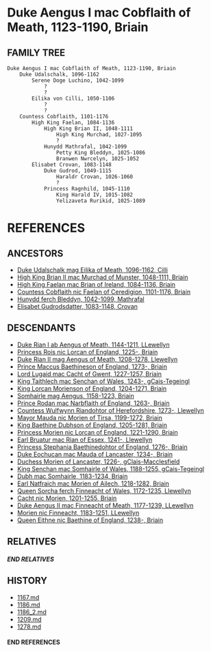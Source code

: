 # Duke Aengus I mac Cobflaith of Meath, 1123-1190, Briain

## FAMILY TREE 
```
Duke Aengus I mac Cobflaith of Meath, 1123-1190, Briain
    Duke Udalschalk, 1096-1162
        Serene Doge Luchino, 1042-1099
            ?
            ?
        Eilika von Cilli, 1050-1106
            ?
            ?
    Countess Cobflaith, 1101-1176
        High King Faelan, 1084-1136
            High King Brian II, 1048-1111
                High King Murchad, 1027-1095
                ?
            Hunydd Mathrafal, 1042-1099
                Petty King Bleddyn, 1025-1086
                Branwen Nwrcelyn, 1025-1052
        Elisabet Crovan, 1083-1148
            Duke Gudrod, 1049-1115
                Haraldr Crovan, 1026-1060
                ?
            Princess Ragnhild, 1045-1110
                King Harald IV, 1015-1082
                Yelizaveta Rurikid, 1025-1089    

```


# REFERENCES

## ANCESTORS
* [Duke Udalschalk mag Eilika of Meath, 1096-1162, Cilli](udalschalk_mag_eilika_1096.md)
* [High King Brian II mac Murchad of Munster, 1048-1111, Briain](brian_ii_mac_murchad_1048.md)
* [High King Faelan mac Brian of Ireland, 1084-1136, Briain](faelan_mac_brian_1084.md)
* [Countess Cobflaith nic Faelan of Ceredigion, 1101-1176, Briain](cobflaith_nic_faelan_1101.md)
* [Hunydd ferch Bleddyn, 1042-1099, Mathrafal](hunydd_ferch_bleddyn_1042.md)
* [Elisabet Gudrodsdatter, 1083-1148, Crovan](elisabet_gudrodsdatter_1083.md)

## DESCENDANTS
* [Duke Rian I ab Aengus of Meath, 1144-1211, LLewellyn](rian_i_ab_aengus_1144.md)
* [Princess Rois nic Lorcan of England, 1225-, Briain](rois_nic_lorcan_1225.md)
* [Duke Rian II mag Aengus of Meath, 1208-1278, Llewellyn](rian_ii_mag_aengus_1208.md)
* [Prince Maccus Baethineson of England, 1273-, Briain](maccus_baethineson_1273.md)
* [Lord Lugaid mac Cacht of Gwent, 1227-1257, Briain](lugaid_mac_cacht_1227.md)
* [King Taithlech mac Senchan of Wales, 1243-, gCais-Tegeingl](taithlech_mac_senchan_1243.md)
* [King Lorcan Morienson of England, 1204-1271, Briain](lorcan_morienson_1204.md)
* [Somhairle mag Aengus, 1158-1223, Briain](somhairle_mag_aengus_1158.md)
* [Prince Rodan mac Narbflaith of England, 1263-, Briain](rodan_mac_narbflaith_1263.md)
* [Countess Wulfwynn Riandohtor of Herefordshire, 1273-, Llewellyn](wulfwynn_riandohtor_1273.md)
* [Mayor Mauda nic Morien of Tirsa, 1199-1272, Briain](mauda_nic_morien_1199.md)
* [King Baethine Dubhson of England, 1205-1281, Briain](baethine_dubhson_1205.md)
* [Princess Morien nic Lorcan of England, 1221-1290, Briain](morien_nic_lorcan_1221.md)
* [Earl Bruatur mac Rian of Essex, 1241-, Llewellyn](bruatur_mac_rian_1241.md)
* [Princess Stephania Baethinedohtor of England, 1276-, Briain](stephania_baethinedohtor_1276.md)
* [Duke Eochucan mac Mauda of Lancaster, 1234-, Briain](eochucan_mac_mauda_1234.md)
* [Duchess Morien of Lancaster, 1226-, gClais-Macclesfield](morien_1226.md)
* [King Senchan mac Somhairle of Wales, 1188-1255, gCais-Tegeingl](senchan_mac_somhairle_1188.md)
* [Dubh mac Somhairle, 1183-1234, Briain](dubh_mac_somhairle_1183.md)
* [Earl Natfraich mac Morien of Ailech, 1218-1282, Briain](natfraich_mac_morien_1218.md)
* [Queen Sorcha ferch Finneacht of Wales, 1172-1235, Llewellyn](sorcha_ferch_finneacht_1172.md)
* [Cacht nic Morien, 1201-1255, Briain](cacht_nic_morien_1201.md)
* [Duke Aengus II mac Finneacht of Meath, 1177-1239, LLewellyn](aengus_ii_mac_finneacht_1177.md)
* [Morien nic Finneacht, 1183-1251, LLewellyn](morien_nic_finneacht_1183.md)
* [Queen Eithne nic Baethine of England, 1238-, Briain](eithne_nic_baethine_1238.md)

## RELATIVES

##### END RELATIVES 
## HISTORY
* [1167.md](../h/1167.md)
* [1186.md](../h/1186.md)
* [1186_2.md](../h/1186_2.md)
* [1209.md](../h/1209.md)
* [1278.md](../h/1278.md)

#### END REFERENCES
